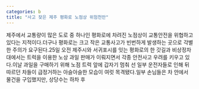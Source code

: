 ```yaml
---
categories: b
title: "사고 잦은 제주 평화로 노점상 위험천만"
---
```

제주에서 교통량이 많은 도로 중 하나인 평화로에 차려진 노점상이 교통안전을 위협하고 있다는 지적이다.더구나 평화로는 크고 작은 교통사고가 빈번하게 발생하는 곳으로 각별한 주의가 요구된다.25일 오전 제주시와 서귀포시를 잇는 평화로의 한 갓길과 비상정차대에서는 트럭을 이용한 노상 과일 판매가 이뤄지면서 각종 안전사고 우려를 키우고 있다.이날 과일을 구매하기 위해 노점 트럭 앞에 갑자기 멈춰 선 일부 운전자들로 인해 뒤따르던 차들이 급정거하는 아슬아슬한 모습이 여럿 목격됐다.일부 손님들은 차 안에서 물건을 구입했지만, 상당수는 하차 후